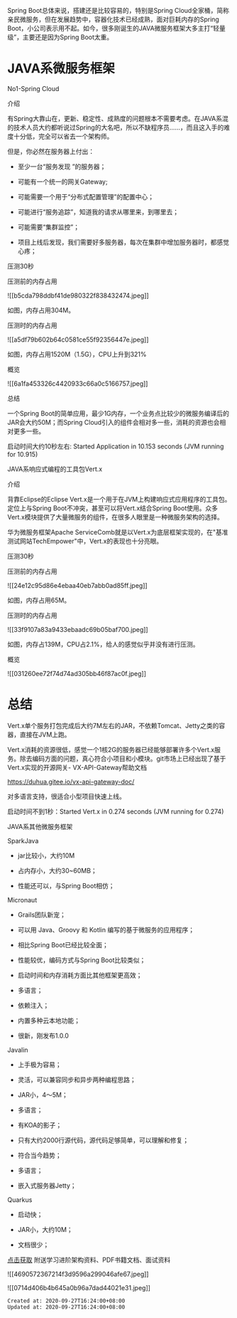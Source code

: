
Spring Boot总体来说，搭建还是比较容易的，特别是Spring Cloud全家桶，简称亲民微服务，但在发展趋势中，容器化技术已经成熟，面对巨耗内存的Spring Boot，小公司表示用不起。如今，很多刚诞生的JAVA微服务框架大多主打“轻量级”，主要还是因为Spring Boot太重。

# JAVA系微服务框架

No1-Spring Cloud

介绍

有Spring大靠山在，更新、稳定性、成熟度的问题根本不需要考虑。在JAVA系混的技术人员大约都听说过Spring的大名吧，所以不缺程序员……，而且这入手的难度十分低，完全可以省去一个架构师。

但是，你必然在服务器上付出：

*   至少一台“服务发现 ”的服务器；
    
*   可能有一个统一的网关Gateway;
    
*   可能需要一个用于“分布式配置管理”的配置中心；
    
*   可能进行“服务追踪”，知道我的请求从哪里来，到哪里去；
    
*   可能需要“集群监控”；
    
*   项目上线后发现，我们需要好多服务器，每次在集群中增加服务器时，都感觉心疼；
    

压测30秒

压测前的内存占用

![[b5cda798ddbf41de980322f838432474.jpeg]]

如图，内存占用304M。

压测时的内存占用

![[a5df79b602b64c0581ce55f92356447e.jpeg]]

如图，内存占用1520M（1.5G），CPU上升到321%

概览

![[6a1fa453326c4420933c66a0c5166757.jpeg]]

总结

一个Spring Boot的简单应用，最少1G内存，一个业务点比较少的微服务编译后的JAR会大约50M；而Spring Cloud引入的组件会相对多一些，消耗的资源也会相对更多一些。

启动时间大约10秒左右: Started Application in 10.153 seconds (JVM running for 10.915)

JAVA系响应式编程的工具包Vert.x

介绍

背靠Eclipse的Eclipse Vert.x是一个用于在JVM上构建响应式应用程序的工具包。定位上与Spring Boot不冲突，甚至可以将Vert.x结合Spring Boot使用。众多Vert.x模块提供了大量微服务的组件，在很多人眼里是一种微服务架构的选择。

华为微服务框架Apache ServiceComb就是以Vert.x为底层框架实现的，在"基准测试网站TechEmpower"中，Vert.x的表现也十分亮眼。

压测30秒

压测前的内存占用

![[24e12c95d86e4ebaa40eb7abb0ad85ff.jpeg]]

如图，内存占用65M。

压测时的内存占用

![[33f9107a83a9433ebaadc69b05baf700.jpeg]]

如图，内存占139M，CPU占2.1%，给人的感觉似乎并没有进行压测。

概览

![[031260ee72f74d74ad305bb46f87ac0f.jpeg]]

# 总结

Vert.x单个服务打包完成后大约7M左右的JAR，不依赖Tomcat、Jetty之类的容器，直接在JVM上跑。

Vert.x消耗的资源很低，感觉一个1核2G的服务器已经能够部署许多个Vert.x服务。除去编码方面的问题，真心符合小项目和小模块。git市场上已经出现了基于Vert.x实现的开源网关- VX-API-Gateway帮助文档

https://duhua.gitee.io/vx-api-gateway-doc/

对多语言支持，很适合小型项目快速上线。

启动时间不到1秒：Started Vert.x in 0.274 seconds (JVM running for 0.274)

JAVA系其他微服务框架

SparkJava

*   jar比较小，大约10M
    
*   占内存小，大约30~60MB；
    
*   性能还可以，与Spring Boot相仿；
    

Micronaut

*   Grails团队新宠；
    
*   可以用 Java、Groovy 和 Kotlin 编写的基于微服务的应用程序；
    
*   相比Spring Boot已经比较全面；
    
*   性能较优，编码方式与Spring Boot比较类似；
    
*   启动时间和内存消耗方面比其他框架更高效；
    
*   多语言；
    
*   依赖注入；
    
*   内置多种云本地功能；
    
*   很新，刚发布1.0.0
    

Javalin

*   上手极为容易；
    
*   灵活，可以兼容同步和异步两种编程思路；
    
*   JAR小，4～5M；
    
*   多语言；
    
*   有KOA的影子；
    
*   只有大约2000行源代码，源代码足够简单，可以理解和修复；
    
*   符合当今趋势；
    
*   多语言；
    
*   嵌入式服务器Jetty；
    

Quarkus

*   启动快；
    
*   JAR小，大约10M；
    
*   文档很少；
    

[点击获取](https://jq.qq.com/?_wv=1027&k=5Li2r6q) 附送学习进阶架构资料、PDF书籍文档、面试资料

![[4690572367214f3d9596a299046afe67.jpeg]]

![[0714d406b4b645a0b96a7dad44021e31.jpeg]]

    Created at: 2020-09-27T16:24:00+08:00
    Updated at: 2020-09-27T16:24:00+08:00

